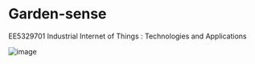 # Garden-sense
EE5329701 Industrial Internet of Things : Technologies and Applications

![image](https://user-images.githubusercontent.com/56578804/71783643-ae554080-3024-11ea-8325-ad750185c086.png)
